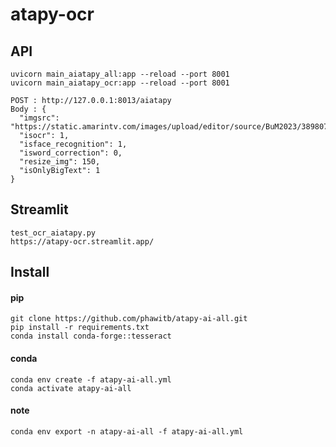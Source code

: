 # atapy-ocr

## API
```
uvicorn main_aiatapy_all:app --reload --port 8001    
uvicorn main_aiatapy_ocr:app --reload --port 8001
```
```
POST : http://127.0.0.1:8013/aiatapy  
Body : {
  "imgsrc": "https://static.amarintv.com/images/upload/editor/source/BuM2023/389807.jpg",
  "isocr": 1,
  "isface_recognition": 1,
  "isword_correction": 0,
  "resize_img": 150,
  "isOnlyBigText": 1
}
```


## Streamlit  
```
test_ocr_aiatapy.py    
https://atapy-ocr.streamlit.app/  
```

## Install
#### pip
```
git clone https://github.com/phawitb/atapy-ai-all.git
pip install -r requirements.txt
conda install conda-forge::tesseract
```
#### conda
```
conda env create -f atapy-ai-all.yml
conda activate atapy-ai-all
```
#### note
```
conda env export -n atapy-ai-all -f atapy-ai-all.yml
```


